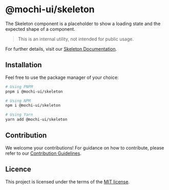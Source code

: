 # @mochi-ui/skeleton

The Skeleton component is a placeholder to show a loading state and the expected
shape of a component.

> This is an internal utility, not intended for public usage.

For further details, visit our
[Skeleton Documentation](https://ds.mochiui.com/?path=/docs/data-display-skeleton--docs).

## Installation

Feel free to use the package manager of your choice:

```sh
# Using PNPM
pnpm i @mochi-ui/skeleton

# Using NPM
npm i @mochi-ui/skeleton

# Using Yarn
yarn add @mochi-ui/skeleton
```

## Contribution

We welcome your contributions! For guidance on how to contribute, please refer
to our [Contribution Guidelines](/CONTRIBUTING.md).

## Licence

This project is licensed under the terms of the
[MIT license](https://choosealicense.com/licenses/mit/).

